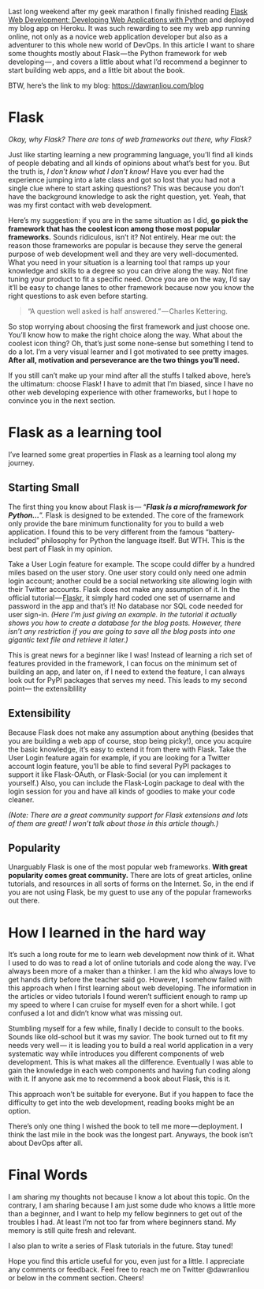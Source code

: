 Last long weekend after my geek marathon I finally
finished reading [Flask Web Development: Developing Web Applications with Python](http://www.amazon.com/Flask-Web-Development-Developing-Applications/dp/1449372627)
and deployed my blog app on Heroku.
It was such rewarding to see my web app running online,
not only as a novice web application developer but also
as a adventurer to this whole new world of DevOps.
In this article I want to share some thoughts mostly about
Flask — the Python framework for web developing — ,
and covers a little about what I’d recommend a beginner to
start building web apps, and a little bit about the book.

<!-- more -->

BTW, here’s the link to my blog: https://dawranliou.com/blog

# Flask

_Okay, why Flask? There are tons of web frameworks out there, why Flask?_

Just like starting learning a new programming language,
you’ll find all kinds of people debating and all kinds of
opinions about what’s best for you.
But the truth is, _I don’t know what I don’t know!_
Have you ever had the experience jumping into a late class and
got so lost that you had not a single clue where to start asking questions?
This was because you don’t have the background knowledge to ask the right question, yet.
Yeah, that was my first contact with web development.

Here’s my suggestion: if you are in the same situation as I did,
__go pick the framework that has the coolest icon among those most popular frameworks.__
Sounds ridiculous, isn’t it? Not entirely. Hear me out:
the reason those frameworks are popular is because
they serve the general purpose of web development well and
they are very well-documented.
What you need in your situation is a learning tool that
ramps up your knowledge and skills to a degree so you can drive along the way.
Not fine tuning your product to fit a specific need.
Once you are on the way, I’d say it’ll be easy to change lanes to
other framework because now you know the right questions to ask even before starting.

> “A question well asked is half answered.” — Charles Kettering.

So stop worrying about choosing the first framework and just choose one.
You’ll know how to make the right choice along the way.
What about the coolest icon thing?
Oh, that’s just some none-sense but something I tend to do a lot.
I’m a very visual learner and I got motivated to see pretty images.
__After all, motivation and perseverance are the two things you’ll need.__

If you still can’t make up your mind after all the stuffs I talked above,
here’s the ultimatum: choose Flask!
I have to admit that I’m biased,
since I have no other web developing experience with other frameworks,
but I hope to convince you in the next section.

# Flask as a learning tool

I’ve learned some great properties in Flask as a learning tool along my journey.

## Starting Small
The first thing you know about Flask is —
“___Flask is a microframework for Python…___”.
Flask is designed to be extended.
The core of the framework only provide the bare minimum functionality for
you to build a web application.
I found this to be very different from the famous “battery-included”
philosophy for Python the language itself.
But WTH. This is the best part of Flask in my opinion.

Take a User Login feature for example.
The scope could differ by a hundred miles based on the user story.
One user story could only need one admin login account;
another could be a social networking site allowing login with their Twitter accounts.
Flask does not make any assumption of it.
In the official tutorial — [Flaskr](http://flask.pocoo.org/docs/0.10/tutorial/introduction/),
it simply hard coded one set of username and password in the app and that’s it!
No database nor SQL code needed for user sign-in.
_(Here I’m just giving an example.
In the tutorial it actually shows you how to create a database for the blog posts.
However, there isn’t any restriction if you are going to
save all the blog posts into one gigantic text file and retrieve it later.)_

This is great news for a beginner like I was!
Instead of learning a rich set of features provided in the framework,
I can focus on the minimum set of building an app,
and later on, if I need to extend the feature,
I can always look out for PyPI packages that serves my need.
This leads to my second point— the extensiblility

## Extensibility

Because Flask does not make any assumption about anything
(besides that you are building a web app of course, stop being picky!),
once you acquire the basic knowledge,
it’s easy to extend it from there with Flask.
Take the User Login feature again for example,
if you are looking for a Twitter account login feature,
you’ll be able to find several PyPI packages to support it like Flask-OAuth,
or Flask-Social (or you can implement it yourself.)
Also, you can include the Flask-Login package to
deal with the login session for you and have all kinds of goodies to make your code cleaner.

_(Note: There are a great community support for
Flask extensions and lots of them are great! I won’t talk about those in this article though.)_

## Popularity

Unarguably Flask is one of the most popular web frameworks.
__With great popularity comes great community.__
There are lots of great articles, online tutorials,
and resources in all sorts of forms on the Internet.
So, in the end if you are not using Flask,
be my guest to use any of the popular frameworks out there.

# How I learned in the hard way

It’s such a long route for me to learn web development now think of it.
What I used to do was to read a lot of online tutorials and code along the way.
I’ve always been more of a maker than a thinker.
I am the kid who always love to get hands dirty before the teacher said go.
However, I somehow failed with this approach when
I first learning about web developing.
The information in the articles or video tutorials I found
weren’t sufficient enough to ramp up my speed to
where I can cruise for myself even for a short while.
I got confused a lot and didn’t know what was missing out.

Stumbling myself for a few while, finally I decide to consult to the books.
Sounds like old-school but it was my savior.
The book turned out to fit my needs very well —
it is leading you to build a real world application
in a very systematic way while introduces you different components of web development.
This is what makes all the difference.
Eventually I was able to gain the knowledge in each web components and
having fun coding along with it. If anyone ask me to recommend a book about Flask, this is it.

This approach won’t be suitable for everyone.
But if you happen to face the difficulty to get into the web development,
reading books might be an option.

There’s only one thing I wished the book to tell me more — deployment.
I think the last mile in the book was the longest part.
Anyways, the book isn’t about DevOps after all.

# Final Words

I am sharing my thoughts not because I know a lot about this topic.
On the contrary, I am sharing because I am just some dude who
knows a little more than a beginner,
and I want to help my fellow beginners to get out of the troubles I had.
At least I’m not too far from where beginners stand.
My memory is still quite fresh and relevant.

I also plan to write a series of Flask tutorials in the future. Stay tuned!

Hope you find this article useful for you, even just for a little.
I appreciate any comments or feedback.
Feel free to reach me on Twitter @dawranliou or below in the comment section. Cheers!
